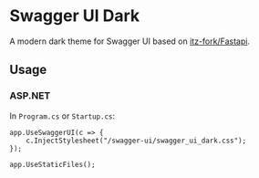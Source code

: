 # Swagger UI Dark
A modern dark theme for Swagger UI based on [itz-fork/Fastapi](https://github.com/Itz-fork/Fastapi-Swagger-UI-Dark).

## Usage

### ASP.NET

In `Program.cs` or `Startup.cs`:

```
app.UseSwaggerUI(c => {
    c.InjectStylesheet("/swagger-ui/swagger_ui_dark.css");
});
```

```
app.UseStaticFiles();
```
